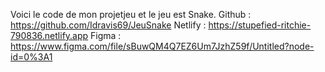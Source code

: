 Voici le code de mon projetjeu et le jeu est Snake.
Github : https://github.com/Idravis69/JeuSnake
Netlify : https://stupefied-ritchie-790836.netlify.app
Figma : https://www.figma.com/file/sBuwQM4Q7EZ6Um7JzhZ59f/Untitled?node-id=0%3A1

